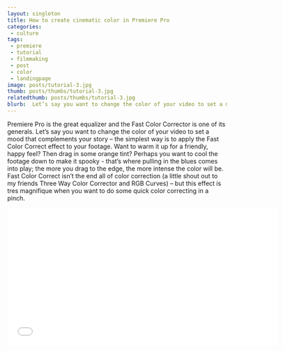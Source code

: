 ```yaml
---
layout: singleton
title: How to create cinematic color in Premiere Pro
categories:
 - culture
tags:
 - premiere
 - tutorial
 - filmmaking
 - post
 - color
 - landingpage
image: posts/tutorial-3.jpg
thumb: posts/thumbs/tutorial-3.jpg
relatedthumb: posts/thumbs/tutorial-3.jpg
blurb:  Let’s say you want to change the color of your video to set a mood that complements your story...
---
```


Premiere Pro is the great equalizer and the Fast Color Corrector is one of its generals. Let’s say you want to change the color of your video to set a mood that complements your story – the simplest way is to apply the Fast Color Correct effect to your footage. Want to warm it up for a friendly, happy feel? Then drag in some orange tint? Perhaps you want to cool the footage down to make it spooky - that’s where pulling in the blues comes into play; the more you drag to the edge, the more intense the color will be. Fast Color Correct isn’t the end all of color correction (a little shout out to my friends Three Way Color Corrector and RGB Curves) – but this effect is tres magnifique when you want to do some quick color correcting in a pinch.

<iframe class="youtube" width="620" height="315" src="//www.youtube.com/embed/aXt_gM4ah_4" frameborder="0" allowfullscreen></iframe>
